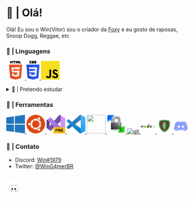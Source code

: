 <h1>👋 | Olá! </h1>

<p>Olá! Eu sou o Win(Vitor) sou o criador da <a href="https://foxywebsite.ml">Foxy</a> e eu gosto de raposas, Snoop Dogg, Reggae, etc

   <h3 align="left">🔨 <b>|</b> Linguagens</h3>
<p align="left">
      <a href="https://developer.mozilla.org/pt-BR/docs/Web/HTML" target="_blank">
        <img src="./assets/img/html.png" width="50" height="50">
    </a>
      <a href="https://developer.mozilla.org/pt-BR/docs/Web/CSS" target="_blank">
        <img src="./assets/img/css3.png" width="35" height="50">
    </a>
    <a href="https://developer.mozilla.org/pt-BR/docs/Web/JavaScript" target="_blank">
        <img src="./assets/img/javascript.png" width="50" height="50">
    </a>
</p>

<details>
  <summary>🦦 | Pretendo estudar</summary>
  <ul>
     <li>C</li>
      <li>C++</li>
     <li>C#</li>
     <li>Assembly</li>
  </ul>
</details>
<h3 align="left">🔨 <b>|</b> Ferramentas</h3>
<p align="left">
    <a href="https://www.microsoft.com/pt-br/windows" target="_blank">
        <img src="./assets/img/win10.png" width="50" height="50"> </a>
    <a href="https://ubuntu.com/" target="_blank">
        <img src="./assets/img/ubuntu.png" width="50" height="50">
   </a>
       <a href="https://visualstudio.microsoft.com/pt-br/vs/community/" target="_blank">
        <img src="./assets/img/preview-vs.png" width="50" height="50">
    </a>
    <a href="https://code.visualstudio.com/" target="_blank">
        <img src="./assets/img/vscode.png" width="50" height="50">
    </a>
    <a href="https://github.com/microsoft/terminal" target="_blank">
        <img src="https://upload.wikimedia.org/wikipedia/commons/0/01/Windows_Terminal_Logo_256x256.png" width="50" height="50">
    </a>
  <a href="https://winscp.net" target="_blank">
    <img src="./assets/img/winscp.png" width="50" height="50">
  </a>
   <a href="https://git-scm.com/" target="_blank"> <img src="https://www.vectorlogo.zone/logos/git-scm/git-scm-icon.svg" alt="git" width="40" height="40"/> </a>
   <a href="https://nodejs.org" target="_blank"> <img src="https://raw.githubusercontent.com/devicons/devicon/master/icons/nodejs/nodejs-original-wordmark.svg" alt="nodejs" width="40" height="40"/>
   </a>
       <a href="https://mongodb.com" target="_blank"> <img src="./assets/img/mongodb.png" width="40" height="40"/>
          </a>
                 <a href="https://discord.dev" target="_blank"> <img src="./assets/img/DiscordAPI.png" width="40" height="40"/>
          </a>
</p>
<h3 align="left"> 📱 <b>|</b> Contato </h3>
<ul align="left">
    <li>Discord: <a href="https://discord.com/users/687867247116812378">Win#1979</a></li>
    <li>Twitter: <a href="https://twitter.com/WinG4merBR">@WinG4merBR</a></li>
</ul>




<br>
<a href="https://discord.com/app" target="_blank"> <img src="./assets/img/spinDiscordAPI.gif" width="40" height="40"/></a>